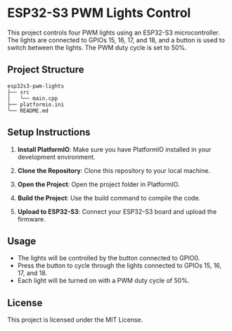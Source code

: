 # ESP32-S3 PWM Lights Control

This project controls four PWM lights using an ESP32-S3 microcontroller. The lights are connected to GPIOs 15, 16, 17, and 18, and a button is used to switch between the lights. The PWM duty cycle is set to 50%.

## Project Structure

```
esp32s3-pwm-lights
├── src
│   └── main.cpp
├── platformio.ini
└── README.md
```

## Setup Instructions

1. **Install PlatformIO**: Make sure you have PlatformIO installed in your development environment.

2. **Clone the Repository**: Clone this repository to your local machine.

3. **Open the Project**: Open the project folder in PlatformIO.

4. **Build the Project**: Use the build command to compile the code.

5. **Upload to ESP32-S3**: Connect your ESP32-S3 board and upload the firmware.

## Usage

- The lights will be controlled by the button connected to GPIO0.
- Press the button to cycle through the lights connected to GPIOs 15, 16, 17, and 18.
- Each light will be turned on with a PWM duty cycle of 50%.

## License

This project is licensed under the MIT License.